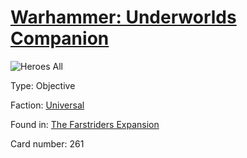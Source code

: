 # [Warhammer: Underworlds Companion](https://guidokessels.github.io/wh-underworlds)

  

![Heroes All](https://warhammerunderworlds.com/wp-content/uploads/sites/6/2018/03/261_ENG.png)



Type: Objective

Faction: [Universal](https://guidokessels.github.io/wh-underworlds/factions/universal.md)

Found in: [The Farstriders Expansion](https://guidokessels.github.io/wh-underworlds/locations/the-farstriders-expansion.md)

Card number: 261
